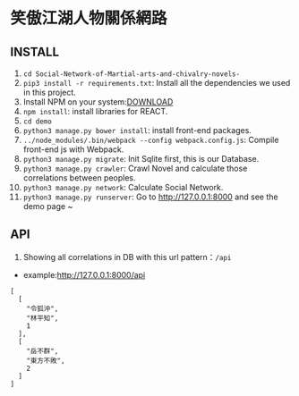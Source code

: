 # 笑傲江湖人物關係網路

## INSTALL

1. `cd Social-Network-of-Martial-arts-and-chivalry-novels-`
2. `pip3 install -r requirements.txt`: Install all the dependencies we used in this project.
3. Install NPM on your system:[DOWNLOAD](https://www.npmjs.com/package/npm)
4. `npm install`: install libraries for REACT.
6. `cd demo`
5. `python3 manage.py bower install`: install front-end packages.
7. `../node_modules/.bin/webpack --config webpack.config.js`: Compile front-end js with Webpack.
8. `python3 manage.py migrate`: Init Sqlite first, this is our Database.
9. `python3 manage.py crawler`: Crawl Novel and calculate those correlations between peoples.
10. `python3 manage.py network`: Calculate Social Network.
11. `python3 manage.py runserver`: Go to <http://127.0.0.1:8000> and see the demo page ~

## API

1. Showing all correlations in DB with this url pattern：`/api`
  - example:<http://127.0.0.1:8000/api>
  ```
  [
    [
      "令狐沖",
      "林平知",
      1
    ],
    [
      "岳不群",
      "東方不敗",
      2
    ]
  ]
  ```